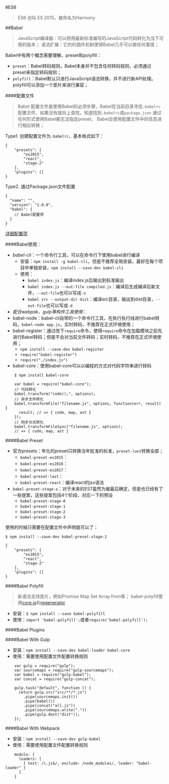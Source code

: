#ES6
> ES6 也叫 ES 2015，被命名为Harmony

##Babel
> JavaScript编译器：可以把用最新标准编写的JavaScript代码转化为当下可用的版本；
> 语法扩展：它的的插件机制使得Babel几乎可以做任何事情；

Babel中有两个概念需要理解，preset和polyfill：

+ `preset`：Babel转码规则，Babel本身并不包含任何转码规则，必须通过preset来指定转码规则；
+ `polyfill`：Babel默认只进行JavaScript语法转换，并不进行新API处理。polyfill可以添加一个垫片来进行兼容；

####配置文件
> Babel 配置文件是使用Babel的必须步骤，Babel在当前目录寻找`.babelrc`配置文件，如果没有就向上查找，知道找到`.babelrc`或`package.json`
> 通过任何形式使用Babel都无法指定preset，
> Babel会使用配置文件中的信息进行相应转换；

Type1. 创建配置文件为`.babelrc`，基本格式如下：

	{
		"presets": [
			"es2015",
			"react",
			"stage-2"
	  	],
	  	"plugins": []
	}

Type2. 通过Package.json文件配置
	
	{
	  "name": "",
	  "version": "1.0.0",
	  "babel": {
	    // Babel配置项
	  }
	}



[详细配置项](http://babeljs.io/docs/usage/options/)

####Babel使用：
+ *babel-cli*：一个命令行工具，可以在命令行下使用babel进行编译
	* 安装：`npm install -g babel-cli`，但是不推荐全局安装，最好在每个项目中单独安装，`npm install --save-dev babel-cli`
	* 使用：
		- `babel index.js`：编译index.js后输出到标准输出
		- `babel index.js --out-file compiled.js`：编译后生成编译后新文件，`--out-file`也可以写成`-o`
		- `babel src --output-dir dist`：编译src目录，输出到dist目录，`--out-file`也可以写成`-d`
+ *配合webpak、gulp等构件工具使用*：
+ babel-node：babel-cli自带的一个命令行工具，在执行执行线进行babel转码，`babel-node app.js`，实时转码，不推荐在正式环境使用；
+ babel-register：通过改下`require`命令，使得`require`命令在加载模块之前先进行Babel转码；但是不会对当前文件转码；实时转码，不推荐在正式环境使用；
	* `npm install --save-dev babel-register`
	* `require("babel-register")`
	* `require("./index.js")`
+ babel-core：使用babel-core可以以编程的方式对代码字符串进行转码

```
	$ npm install babel-core

	var babel = require("babel-core");
	// 代码转化
	babel.transform("code();", options);
	// 异步文件转化
	babel.transformFile("filename.js", options, function(err, result) {
	  result; // => { code, map, ast }
	});
	// 同步方式转化
	babel.transformFileSync("filename.js", options);
	// => { code, map, ast }
```



####Babel Preset
+ 官方presets：年化的preset只转换当年批准的标准，`preset-last`转换全部；
	* `babel-preset-es2015`：
	* `babel-preset-es2016`：
	* `babel-preset-es2017`：
	* `babel-preset-last`：
	* `babel-preset-react`：编译react的jsx语法
+ `babel-preset-stage-x`：对于未来的ES7虽然为被最后确定，但是也已经有了一些提案，这些提案包括4个阶段，对应一下的预设
	* `babel-preset-stage-0`
	* `babel-preset-stage-1`
	* `babel-preset-stage-2`
	* `babel-preset-stage-3`

使用的时候只需要在配置文件中声明就可以了：

	$ npm install --save-dev babel-preset-stage-2

	{
		"presets": [
	    	"es2015",
	      	"react",
			"stage-2"
	    ],
	    "plugins": []
	}

####Babel Polyfill
> 新语法支持垫片，例如Promise Map Set Array.from等；
> babel-polyfill使用[core.js](https://github.com/zloirock/core-js)和[regenerator](https://facebook.github.io/regenerator)

+ 安装：`$ npm install --save babel-polyfill`
+ 使用：`import 'babel-polyfill';`或者`require('babel-polyfill');`

####Babel Plugins

####Babel With Gulp
+ 安装：`npm install --save-dev babel-loader babel-core`
+ 使用：需要使用配置文件配置转换规则

```
	var gulp = require("gulp");
	var sourcemaps = require("gulp-sourcemaps");
	var babel = require("gulp-babel");
	var concat = require("gulp-concat");

	gulp.task("default", function () {
	  return gulp.src("src/**/*.js")
	    .pipe(sourcemaps.init())
	    .pipe(babel())
	    .pipe(concat("all.js"))
	    .pipe(sourcemaps.write("."))
	    .pipe(gulp.dest("dist"));
	});
```

####Babel With Webpack
+ 安装：`npm install --save-dev gulp-babel`
+ 使用：需要使用配置文件配置转换规则

```
	module: {
	  loaders: [
	    { test: /\.js$/, exclude: /node_modules/, loader: "babel-loader" }
	  ]
	}
```

























